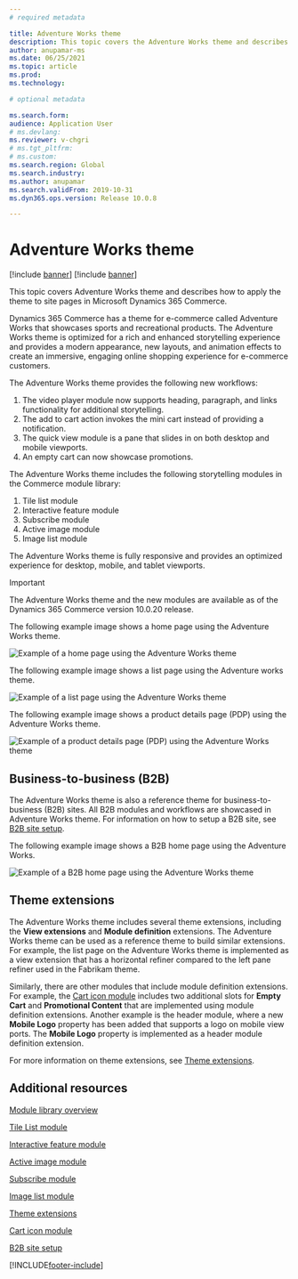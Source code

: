 ```yaml
---
# required metadata

title: Adventure Works theme
description: This topic covers the Adventure Works theme and describes how to apply the theme to site pages in Microsoft Dynamics 365 Commerce.
author: anupamar-ms
ms.date: 06/25/2021
ms.topic: article
ms.prod: 
ms.technology: 

# optional metadata

ms.search.form: 
audience: Application User
# ms.devlang: 
ms.reviewer: v-chgri
# ms.tgt_pltfrm: 
# ms.custom: 
ms.search.region: Global
ms.search.industry: 
ms.author: anupamar
ms.search.validFrom: 2019-10-31
ms.dyn365.ops.version: Release 10.0.8

---
```


# Adventure Works theme

[!include [banner](includes/banner.md)]
[!include [banner](includes/preview-banner.md)]

This topic covers Adventure Works theme and describes how to apply the theme to site pages in Microsoft Dynamics 365 Commerce.

Dynamics 365 Commerce has a theme for e-commerce called Adventure Works that showcases sports and recreational products. The Adventure Works theme is optimized for a rich and enhanced storytelling experience and provides a modern appearance, new layouts, and animation effects to create an immersive, engaging online shopping experience for e-commerce customers. 

The Adventure Works theme provides the following new workflows:

1. The video player module now supports heading, paragraph, and links functionality for additional storytelling.
1. The add to cart action invokes the mini cart instead of providing a notification.
1. The quick view module is a pane that slides in on both desktop and mobile viewports.
1. An empty cart can now showcase promotions.

The Adventure Works theme includes the following storytelling modules in the Commerce module library: 

1. Tile list module
1. Interactive feature module
1. Subscribe module
1. Active image module
1. Image list module

The Adventure Works theme is fully responsive and provides an optimized experience for desktop, mobile, and tablet viewports. 

>[!IMPORTANT]
> The Adventure Works theme and the new modules are available as of the Dynamics 365 Commerce version 10.0.20 release.

The following example image shows a home page using the Adventure Works theme.

![Example of a home page using the Adventure Works theme](./media/aw_b2c.PNG)

The following example image shows a list page using the Adventure works theme.

![Example of a list page using the Adventure Works theme](./media/Aw_list.PNG)

The following example image shows a product details page (PDP) using the Adventure Works theme.

![Example of a product details page (PDP) using the Adventure Works theme](./media/aw_pdp.PNG)

## Business-to-business (B2B)

The Adventure Works theme is also a reference theme for business-to-business (B2B) sites. All B2B modules and workflows are showcased in Adventure Works theme. For information on how to setup a B2B site, see [B2B site setup](./b2b/set-up-b2b-site.md).

The following example image shows a B2B home page using the Adventure Works.

![Example of a B2B home page using the Adventure Works theme](./media/aw_b2b.PNG)

## Theme extensions

The Adventure Works theme includes several theme extensions, including the **View extensions** and **Module definition** extensions. The Adventure Works theme can be used as a reference theme to build similar extensions. For example, the list page on the Adventure Works theme is implemented as a view extension that has a horizontal refiner compared to the left pane refiner used in the Fabrikam theme.

Similarly, there are other modules that include module definition extensions. For example, the [Cart icon module](add-cart-icon.md) includes two additional slots for **Empty Cart** and **Promotional Content** that are implemented using module definition extensions. Another example is the header module, where a new **Mobile Logo** property has been added that supports a logo on mobile view ports. The **Mobile Logo** property is implemented as a header module definition extension.

For more information on theme extensions, see [Theme extensions](theme-module-extensions.md).

## Additional resources

[Module library overview](starter-kit-overview.md)

[Tile List module](tile-list.md)

[Interactive feature module](interactive-feature-module.md)

[Active image module](active-image-module.md)

[Subscribe module](subscribe-module.md)

[Image list module](image-list-module.md)

[Theme extensions](theme-module-extensions.md)

[Cart icon module](add-cart-icon.md)

[B2B site setup](./b2b/set-up-b2b-site.md)


[!INCLUDE[footer-include](../includes/footer-banner.md)]


